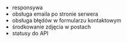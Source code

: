 - responsywa
- obsługa emaila po stronie serwera
- obsługa błędów w formularzu kontaktowym
- środkowanie zdjęcia w postach
- statusy do API

